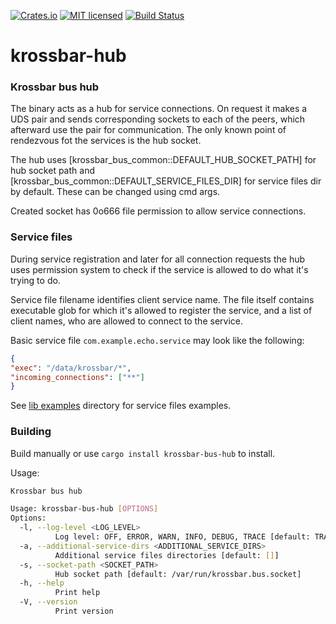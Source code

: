 [![Crates.io][crates-badge]][crates-url]
[![MIT licensed][mit-badge]][mit-url]
[![Build Status][actions-badge]][actions-url]

[crates-badge]: https://img.shields.io/crates/v/krossbar-hub.svg
[crates-url]: https://crates.io/crates/krossbar-hub
[mit-badge]: https://img.shields.io/badge/license-MIT-blue.svg
[mit-url]: https://github.com/krossbar-platform/krossbar-bus/blob/main/LICENSE
[actions-badge]: https://github.com/krossbar-platform/krossbar-bus/actions/workflows/ci.yml/badge.svg
[actions-url]: https://github.com/krossbar-platform/krossbar-bus/actions/workflows/ci.yml

# krossbar-hub

### Krossbar bus hub

The binary acts as a hub for service connections. On request it makes a UDS pair and sends corresponding sockets
to each of the peers, which afterward use the pair for communication.
The only known point of rendezvous fot the services is the hub socket.

The hub uses [krossbar_bus_common::DEFAULT_HUB_SOCKET_PATH] for hub socket path and
[krossbar_bus_common::DEFAULT_SERVICE_FILES_DIR] for service files dir by default.
These can be changed using cmd args.

Created socket has 0o666 file permission to allow service connections.

### Service files
During service registration and later for all connection requests the hub uses permission system to check if the service
is allowed to do what it's trying to do.

Service file filename identifies client service name. The file itself contains executable glob for which it's allowed
to register the service, and a list of client names, who are allowed to connect to the service.

Basic service file `com.example.echo.service` may look like the following:
```json
{
"exec": "/data/krossbar/*",
"incoming_connections": ["**"]
}
```

See [lib examples](https://github.com/krossbar-platform/krossbar-bus/tree/main/krossbar-bus-lib/examples) directory for service files examples.

### Building
Build manually or use `cargo install krossbar-bus-hub` to install.

Usage:
```sh
Krossbar bus hub

Usage: krossbar-bus-hub [OPTIONS]
Options:
  -l, --log-level <LOG_LEVEL>
          Log level: OFF, ERROR, WARN, INFO, DEBUG, TRACE [default: TRACE]
  -a, --additional-service-dirs <ADDITIONAL_SERVICE_DIRS>
          Additional service files directories [default: []]
  -s, --socket-path <SOCKET_PATH>
          Hub socket path [default: /var/run/krossbar.bus.socket]
  -h, --help
          Print help
  -V, --version
          Print version
```
